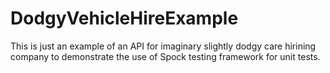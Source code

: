 # DodgyVehicleHireExample
This is just an example of an API for imaginary slightly dodgy care hirining company to demonstrate the use of Spock testing framework for unit tests.
